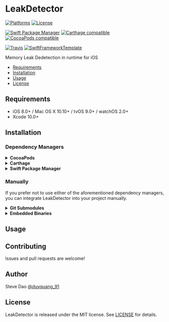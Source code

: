 # LeakDetector

[![Platforms](https://img.shields.io/cocoapods/p/LeakDetector.svg)](https://cocoapods.org/pods/LeakDetector)
[![License](https://img.shields.io/cocoapods/l/LeakDetector.svg)](https://raw.githubusercontent.com/duyquang91/LeakDetector/master/LICENSE)

[![Swift Package Manager](https://img.shields.io/badge/Swift%20Package%20Manager-compatible-brightgreen.svg)](https://github.com/apple/swift-package-manager)
[![Carthage compatible](https://img.shields.io/badge/Carthage-compatible-4BC51D.svg?style=flat)](https://github.com/Carthage/Carthage)
[![CocoaPods compatible](https://img.shields.io/cocoapods/v/LeakDetector.svg)](https://cocoapods.org/pods/LeakDetector)

[![Travis](https://img.shields.io/travis/duyquang91/LeakDetector/master.svg)](https://travis-ci.org/duyquang91/LeakDetector/branches)
[![SwiftFrameworkTemplate](https://img.shields.io/badge/SwiftFramework-Template-red.svg)](http://github.com/RahulKatariya/SwiftFrameworkTemplate)

Memory Leak Dedetection in runtime for iOS

- [Requirements](#requirements)
- [Installation](#installation)
- [Usage](#usage)
- [License](#license)

## Requirements

- iOS 8.0+ / Mac OS X 10.10+ / tvOS 9.0+ / watchOS 2.0+
- Xcode 10.0+

## Installation

### Dependency Managers
<details>
  <summary><strong>CocoaPods</strong></summary>

[CocoaPods](http://cocoapods.org) is a dependency manager for Cocoa projects. You can install it with the following command:

```bash
$ gem install cocoapods
```

To integrate LeakDetector into your Xcode project using CocoaPods, specify it in your `Podfile`:

```ruby
source 'https://github.com/CocoaPods/Specs.git'
platform :ios, '8.0'
use_frameworks!

pod 'LeakDetector', '~> 1.0.0'
```

Then, run the following command:

```bash
$ pod install
```

</details>

<details>
  <summary><strong>Carthage</strong></summary>

[Carthage](https://github.com/Carthage/Carthage) is a decentralized dependency manager that automates the process of adding frameworks to your Cocoa application.

You can install Carthage with [Homebrew](http://brew.sh/) using the following command:

```bash
$ brew update
$ brew install carthage
```

To integrate LeakDetector into your Xcode project using Carthage, specify it in your `Cartfile`:

```ogdl
github "duyquang91/LeakDetector" ~> 1.0.0
```

</details>

<details>
  <summary><strong>Swift Package Manager</strong></summary>

To use LeakDetector as a [Swift Package Manager](https://swift.org/package-manager/) package just add the following in your Package.swift file.

``` swift
// swift-tools-version:4.2

import PackageDescription

let package = Package(
    name: "HelloLeakDetector",
    dependencies: [
        .package(url: "https://github.com/duyquang91/LeakDetector.git", .upToNextMajor(from: "1.0.0"))
    ],
    targets: [
        .target(name: "HelloLeakDetector", dependencies: ["LeakDetector"])
    ]
)
```
</details>

### Manually

If you prefer not to use either of the aforementioned dependency managers, you can integrate LeakDetector into your project manually.

<details>
  <summary><strong>Git Submodules</strong></summary><p>

- Open up Terminal, `cd` into your top-level project directory, and run the following command "if" your project is not initialized as a git repository:

```bash
$ git init
```

- Add LeakDetector as a git [submodule](http://git-scm.com/docs/git-submodule) by running the following command:

```bash
$ git submodule add https://github.com/duyquang91/LeakDetector.git
$ git submodule update --init --recursive
```

- Open the new `LeakDetector` folder, and drag the `LeakDetector.xcodeproj` into the Project Navigator of your application's Xcode project.

    > It should appear nested underneath your application's blue project icon. Whether it is above or below all the other Xcode groups does not matter.

- Select the `LeakDetector.xcodeproj` in the Project Navigator and verify the deployment target matches that of your application target.
- Next, select your application project in the Project Navigator (blue project icon) to navigate to the target configuration window and select the application target under the "Targets" heading in the sidebar.
- In the tab bar at the top of that window, open the "General" panel.
- Click on the `+` button under the "Embedded Binaries" section.
- You will see two different `LeakDetector.xcodeproj` folders each with two different versions of the `LeakDetector.framework` nested inside a `Products` folder.

    > It does not matter which `Products` folder you choose from.

- Select the `LeakDetector.framework`.

- And that's it!

> The `LeakDetector.framework` is automagically added as a target dependency, linked framework and embedded framework in a copy files build phase which is all you need to build on the simulator and a device.

</p></details>

<details>
  <summary><strong>Embedded Binaries</strong></summary><p>

- Download the latest release from https://github.com/duyquang91/LeakDetector/releases
- Next, select your application project in the Project Navigator (blue project icon) to navigate to the target configuration window and select the application target under the "Targets" heading in the sidebar.
- In the tab bar at the top of that window, open the "General" panel.
- Click on the `+` button under the "Embedded Binaries" section.
- Add the downloaded `LeakDetector.framework`.
- And that's it!

</p></details>

## Usage

## Contributing

Issues and pull requests are welcome!

## Author

Steve Dao [@duyquang_91](https://twitter.com/duyquang_91)

## License

LeakDetector is released under the MIT license. See [LICENSE](https://github.com/duyquang91/LeakDetector/blob/master/LICENSE) for details.
